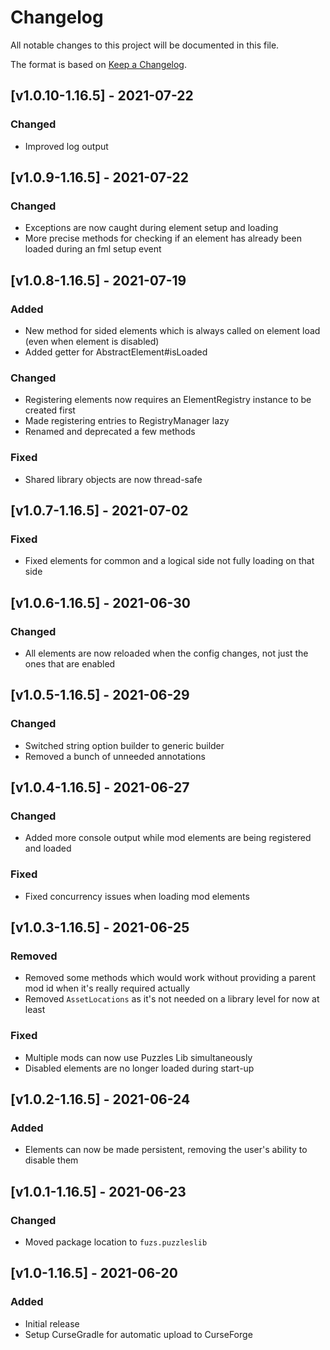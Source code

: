 # Changelog
All notable changes to this project will be documented in this file.

The format is based on [Keep a Changelog].

## [v1.0.10-1.16.5] - 2021-07-22
### Changed
- Improved log output

## [v1.0.9-1.16.5] - 2021-07-22
### Changed
- Exceptions are now caught during element setup and loading
- More precise methods for checking if an element has already been loaded during an fml setup event

## [v1.0.8-1.16.5] - 2021-07-19
### Added
- New method for sided elements which is always called on element load (even when element is disabled)
- Added getter for AbstractElement#isLoaded
### Changed
- Registering elements now requires an ElementRegistry instance to be created first
- Made registering entries to RegistryManager lazy
- Renamed and deprecated a few methods
### Fixed
- Shared library objects are now thread-safe

## [v1.0.7-1.16.5] - 2021-07-02
### Fixed
- Fixed elements for common and a logical side not fully loading on that side

## [v1.0.6-1.16.5] - 2021-06-30
### Changed
- All elements are now reloaded when the config changes, not just the ones that are enabled 

## [v1.0.5-1.16.5] - 2021-06-29
### Changed
- Switched string option builder to generic builder
- Removed a bunch of unneeded annotations

## [v1.0.4-1.16.5] - 2021-06-27
### Changed
- Added more console output while mod elements are being registered and loaded
### Fixed
- Fixed concurrency issues when loading mod elements

## [v1.0.3-1.16.5] - 2021-06-25
### Removed
- Removed some methods which would work without providing a parent mod id when it's really required actually
- Removed `AssetLocations` as it's not needed on a library level for now at least
### Fixed
- Multiple mods can now use Puzzles Lib simultaneously
- Disabled elements are no longer loaded during start-up

## [v1.0.2-1.16.5] - 2021-06-24
### Added
- Elements can now be made persistent, removing the user's ability to disable them

## [v1.0.1-1.16.5] - 2021-06-23
### Changed
- Moved package location to `fuzs.puzzleslib`

## [v1.0-1.16.5] - 2021-06-20
### Added
- Initial release
- Setup CurseGradle for automatic upload to CurseForge

[Keep a Changelog]: https://keepachangelog.com/en/1.0.0/